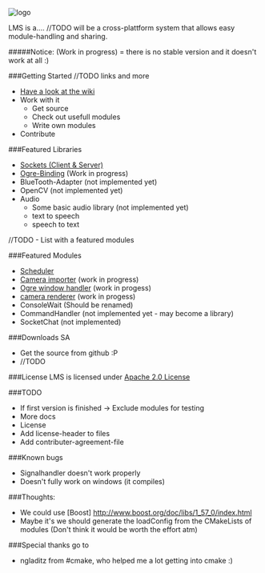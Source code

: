![logo](https://github.com/Phibedy/LMS/blob/master/lms_banner.jpg)

LMS is a.... //TODO
will be a cross-plattform system that allows easy module-handling and sharing.

#####Notice:
(Work in progress) = there is no stable version and it doesn't work at all :)

###Getting Started
//TODO links and more
  * [Have a look at the wiki](https://github.com/Phibedy/LMS/wiki)
  * Work with it
    * Get source
    * Check out usefull modules
    * Write own modules
  * Contribute

###Featured Libraries
 * [Sockets (Client & Server)](https://github.com/Phibedy/SocketConnection)
 * [Ogre-Binding](https://github.com/Phibedy/ogrea_binding) (Work in progress)
 * BlueTooth-Adapter (not implemented yet)
 * OpenCV (not implemented yet)
 * Audio
   * Some basic audio library (not implemented yet)
   * text to speech
   * speech to text
 

//TODO - List with a featured modules

###Featured Modules
 * [Scheduler](https://github.com/Phibedy/Scheduler)
 * [Camera importer](https://github.com/Phibedy/camera) (work in progress)
 * [Ogre window handler](https://github.com/Phibedy/ogre_window_manager) (work in progess)
 * [camera renderer](https://github.com/Phibedy/camera_renderer) (work in progess)
 * ConsoleWait (Should be renamed)
 * CommandHandler (not implemented yet - may become a library)
 * SocketChat (not implemented)

###Downloads SA
  * Get the source from github :P
  * //TODO


###License
  LMS is licensed under [Apache 2.0 License](http://www.apache.org/licenses/LICENSE-2.0.html)

###TODO
  * If first version is finished -> Exclude modules for testing
  * More docs
  * License
   * Add license-header to files
   * Add contributer-agreement-file


###Known bugs
  * Signalhandler doesn't work properly
  * Doesn't fully work on windows (it compiles)

###Thoughts:
  * We could use [Boost] http://www.boost.org/doc/libs/1_57_0/index.html
  * Maybe it's we should generate the loadConfig from the CMakeLists of modules (Don't think it would be worth the effort atm)

###Special thanks go to
  *  ngladitz from #cmake, who helped me a lot getting into cmake :)
